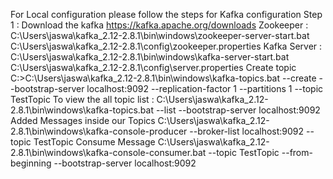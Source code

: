 For Local configuration please follow the steps for Kafka configuration
Step 1 : Download the kafka https://kafka.apache.org/downloads
Zookeeper :
C:\Users\jaswa\kafka_2.12-2.8.1\bin\windows\zookeeper-server-start.bat C:\Users\jaswa\kafka_2.12-2.8.1\config\zookeeper.properties
Kafka Server :
C:\Users\jaswa\kafka_2.12-2.8.1\bin\windows\kafka-server-start.bat C:\Users\jaswa\kafka_2.12-2.8.1\config\server.properties
Create topic
C:\>C:\Users\jaswa\kafka_2.12-2.8.1\bin\windows\kafka-topics.bat --create --bootstrap-server localhost:9092 --replication-factor 1 --partitions 1 --topic TestTopic
To view the all topic list :
C:\Users\jaswa\kafka_2.12-2.8.1\bin\windows\kafka-topics.bat --list --bootstrap-server localhost:9092
Added Messages inside our Topics
C:\Users\jaswa\kafka_2.12-2.8.1\bin\windows\kafka-console-producer --broker-list localhost:9092 --topic TestTopic
Consume Message
C:\Users\jaswa\kafka_2.12-2.8.1\bin\windows\kafka-console-consumer.bat --topic TestTopic --from-beginning --bootstrap-server localhost:9092